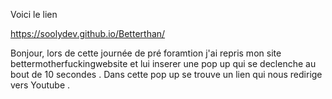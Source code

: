 Voici le lien

https://soolydev.github.io/Betterthan/

Bonjour, lors de cette journée de pré foramtion j'ai repris mon site bettermotherfuckingwebsite et lui inserer une pop up qui se declenche au bout de 10 secondes .
Dans cette pop up se trouve un lien qui nous redirige vers Youtube .
